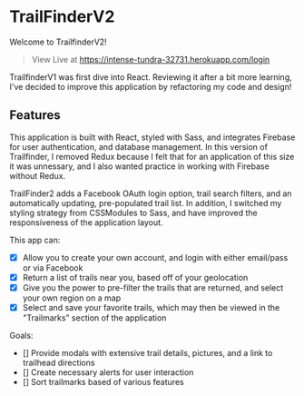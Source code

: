 # TrailFinderV2

Welcome to TrailfinderV2!

> View Live at https://intense-tundra-32731.herokuapp.com/login

TrailfinderV1 was first dive into React. Reviewing it after a bit more learning, I've decided to improve this application by refactoring my code and design!

## Features

This application is built with React, styled with Sass, and integrates Firebase for user authentication, and database management.
In this version of Trailfinder, I removed Redux because I felt that for an application of this size it was unnessary, and I also wanted practice in working with Firebase without Redux. 

TrailFinder2 adds a Facebook OAuth login option, trail search filters, and an automatically updating, pre-populated trail list. In addition, I switched my styling strategy from CSSModules to Sass, and have improved the responsiveness of the application layout. 

This app can:
- [x] Allow you to create your own account, and login with either email/pass or via Facebook
- [x] Return a list of trails near you, based off of your geolocation
- [x] Give you the power to pre-filter the trails that are returned, and select your own region on a map
- [x] Select and save your favorite trails, which may then be viewed in the "Trailmarks" section of the application

Goals:
- [] Provide modals with extensive trail details, pictures, and a link to trailhead directions
- [] Create necessary alerts for user interaction
- [] Sort trailmarks based of various features


